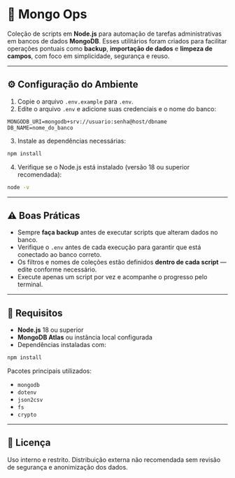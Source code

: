 # 🧰 Mongo Ops

Coleção de scripts em **Node.js** para automação de tarefas administrativas em bancos de dados **MongoDB**.
Esses utilitários foram criados para facilitar operações pontuais como **backup**, **importação de dados** e **limpeza de campos**, com foco em simplicidade, segurança e reuso.

---

## ⚙️ Configuração do Ambiente

1. Copie o arquivo `.env.example` para `.env`.
2. Edite o arquivo `.env` e adicione suas credenciais e o nome do banco:

```env
MONGODB_URI=mongodb+srv://usuario:senha@host/dbname
DB_NAME=nome_do_banco
````

3. Instale as dependências necessárias:

```bash
npm install
```

4. Verifique se o Node.js está instalado (versão 18 ou superior recomendada):

```bash
node -v
```

---

## ⚠️ Boas Práticas

* Sempre **faça backup** antes de executar scripts que alteram dados no banco.
* Verifique o `.env` antes de cada execução para garantir que está conectado ao banco correto.
* Os filtros e nomes de coleções estão definidos **dentro de cada script** — edite conforme necessário.
* Execute apenas um script por vez e acompanhe o progresso pelo terminal.

---

## 🧩 Requisitos

* **Node.js** 18 ou superior
* **MongoDB Atlas** ou instância local configurada
* Dependências instaladas com:

```bash
npm install
```

Pacotes principais utilizados:

* `mongodb`
* `dotenv`
* `json2csv`
* `fs`
* `crypto`

---

## 🪪 Licença

Uso interno e restrito.
Distribuição externa não recomendada sem revisão de segurança e anonimização dos dados.